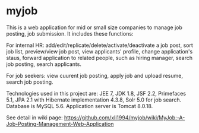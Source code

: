 # myjob

This is a web application for mid or small size companies to manage job posting, job submission.
It includes these functions:

For internal HR: add/edit/replicate/delete/activate/deactivate a job post, sort job list, preview/view job post, view applicants' profile, change application's staus, forward application to related people, such as hiring manager, search job posting, search applicants.

For job seekers: view cuurent job posting,  apply job and upload resume, search job posting.

Technologies used in this project are: JEE 7, JDK 1.8, JSF 2.2, Primefaces 5.1, JPA 2.1 with Hibernate implementation 4.3.8, 
Solr 5.0 for job search. Database is MySQL 5.6. Application server is Tomcat 8.0.18.

See detail in wiki page: https://github.com/xli1994/myjob/wiki/MyJob:-A-Job-Posting-Management-Web-Application
